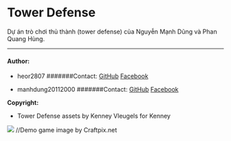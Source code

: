 # Tower Defense
Dự án trò chơi thủ thành (tower defense) của Nguyễn Mạnh Dũng và Phan Quang Hùng.

--------------------------------------------

#### Author: 
- heor2807
#######Contact: [GitHub](https://github.com/heor2807) [Facebook](https://www.facebook.com/srw.king)

- manhdung20112000 
#######Contact: [GitHub](https://github.com/manhdung20112000) [Facebook](https://www.facebook.com/nmd2000)

**Copyright:**
- Tower Defense assets by Kenney Vleugels for Kenney 

<img src="https://img.craftpix.net/2018/04/Tower-Defense-2D-Game-Kit1.jpg">
//Demo game image by Craftpix.net
